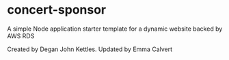 
# concert-sponsor
A simple Node application starter template for a dynamic website backed by AWS RDS

Created by Degan John Kettles.
Updated by Emma Calvert
